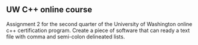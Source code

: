 UW C++ online course
--------------------
Assignment 2 for the second quarter of the University of Washington online 
c++ certification program. Create a piece of software that can ready a text
file with comma and semi-colon delineated lists.
